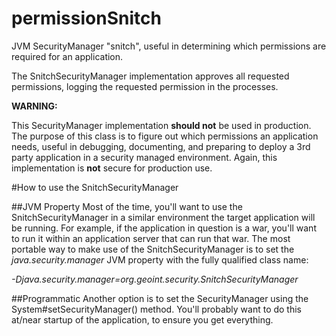 permissionSnitch
================

JVM SecurityManager "snitch", useful in determining which permissions are 
required for an application.  

The SnitchSecurityManager implementation approves all requested permissions, 
logging the requested permission in the processes.

**WARNING:**

This SecurityManager implementation <b>should not</b> be used in production.
The purpose of this class is to figure out which permissions an application
needs, useful in debugging, documenting, and preparing to deploy a 3rd party
application in a security managed environment. Again, this implementation is
**not** secure for production use.

#How to use the SnitchSecurityManager

##JVM Property
Most of the time, you'll want to use the SnitchSecurityManager in a similar
environment the target application will be running. For example, if the
application in question is a war, you'll want to run it within an application
server that can run that war. The most portable way to make use of the
SnitchSecurityManager is to set the *java.security.manager* JVM
property with the fully qualified class name:

*-Djava.security.manager=org.geoint.security.SnitchSecurityManager*

##Programmatic
Another option is to set the SecurityManager using the 
System#setSecurityManager()  method. You'll
probably want to do this at/near startup of the application, to ensure you
get everything.